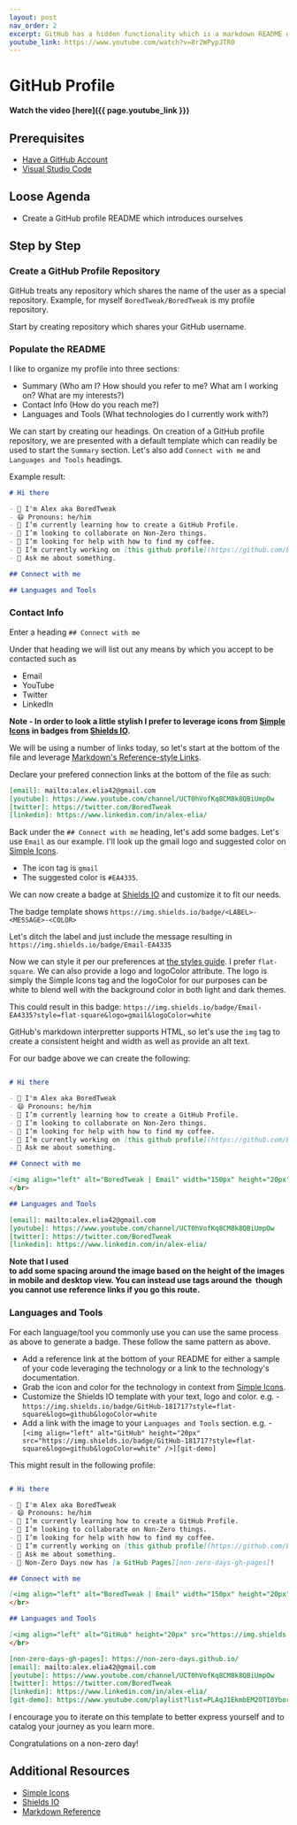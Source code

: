 ```yaml
---
layout: post
nav_order: 2
excerpt: GitHub has a hidden functionality which is a markdown README displayed to your profile page. This exercise walks through setting up a GitHub Profile README.
youtube_link: https://www.youtube.com/watch?v=8r2WPypJTR0
---
```


# GitHub Profile

**Watch the video [here]({{ page.youtube_link }})**

## Prerequisites

- [Have a GitHub Account](https://github.com/signup)
- [Visual Studio Code](https://code.visualstudio.com/)

## Loose Agenda

- Create a GitHub profile README which introduces ourselves

## Step by Step

### Create a GitHub Profile Repository

GitHub treats any repository which shares the name of the user as a special repository. Example, for myself `BoredTweak/BoredTweak` is my profile repository.

Start by creating repository which shares your GitHub username.

### Populate the README

I like to organize my profile into three sections:
- Summary (Who am I? How should you refer to me? What am I working on? What are my interests?)
- Contact Info (How do you reach me?)
- Languages and Tools (What technologies do I currently work with?)

We can start by creating our headings. On creation of a GitHub profile repository, we are presented with a default template which can readily be used to start the `Summary` section. Let's also add `Connect with me` and `Languages and Tools` headings.

Example result:

```md
# Hi there

- 👋 I'm Alex aka BoredTweak
- 😄 Pronouns: he/him
- 🌱 I’m currently learning how to create a GitHub Profile.
- 👯 I’m looking to collaborate on Non-Zero things. 
- 🤔 I’m looking for help with how to find my coffee.
- 🔭 I’m currently working on [this github profile](https://github.com/BoredTweak/BoredTweak).
- 💬 Ask me about something.

## Connect with me

## Languages and Tools

```

### Contact Info

Enter a heading `## Connect with me`

Under that heading we will list out any means by which you accept to be contacted such as
- Email
- YouTube
- Twitter
- LinkedIn

**Note - In order to look a little stylish I prefer to leverage icons from [Simple Icons][simpleicons] in badges from [Shields IO][shieldsio].**

We will be using a number of links today, so let's start at the bottom of the file and leverage [Markdown's Reference-style Links](https://www.markdownguide.org/basic-syntax/#reference-style-links).

Declare your prefered connection links at the bottom of the file as such:
```md
[email]: mailto:alex.elia42@gmail.com
[youtube]: https://www.youtube.com/channel/UCT0hVofKq8CM8k8QBiUmpOw
[twitter]: https://twitter.com/BoredTweak
[linkedin]: https://www.linkedin.com/in/alex-elia/
```

Back under the `## Connect with me` heading, let's add some badges. Let's use `Email` as our example. I'll look up the gmail logo and suggested color on [Simple Icons][simpleicons]. 

- The icon tag is `gmail` 
- The suggested color is `#EA4335`.

We can now create a badge at [Shields IO][shieldsio] and customize it to fit our needs. 

The badge template shows `https://img.shields.io/badge/<LABEL>-<MESSAGE>-<COLOR>`

Let's ditch the label and just include the message resulting in `https://img.shields.io/badge/Email-EA4335`

Now we can style it per our preferences at [the styles guide](https://shields.io/#styles). I prefer `flat-square`. We can also provide a logo and logoColor attribute. The logo is simply the Simple Icons tag and the logoColor for our purposes can be white to blend well with the background color in both light and dark themes.

This could result in this badge: `https://img.shields.io/badge/Email-EA4335?style=flat-square&logo=gmail&logoColor=white`

GitHub's markdown interpretter supports HTML, so let's use the `img` tag to create a consistent height and width as well as provide an alt text.

For our badge above we can create the following:

```md

# Hi there

- 👋 I'm Alex aka BoredTweak
- 😄 Pronouns: he/him
- 🌱 I’m currently learning how to create a GitHub Profile.
- 👯 I’m looking to collaborate on Non-Zero things. 
- 🤔 I’m looking for help with how to find my coffee.
- 🔭 I’m currently working on [this github profile](https://github.com/BoredTweak/BoredTweak).
- 💬 Ask me about something.

## Connect with me

[<img align="left" alt="BoredTweak | Email" width="150px" height="20px" src="https://img.shields.io/badge/BoredTweak%20%7C%20Email-EA4335?style=flat-square&logo=gmail&logoColor=white" />][email]
</br>

## Languages and Tools

[email]: mailto:alex.elia42@gmail.com
[youtube]: https://www.youtube.com/channel/UCT0hVofKq8CM8k8QBiUmpOw
[twitter]: https://twitter.com/BoredTweak
[linkedin]: https://www.linkedin.com/in/alex-elia/
```

**Note that I used </br> to add some spacing around the image based on the height of the images in mobile and desktop view. You can instead use <a> tags around the <img> though you cannot use reference links if you go this route.**

### Languages and Tools

For each language/tool you commonly use you can use the same process as above to generate a badge. These follow the same pattern as above. 
- Add a reference link at the bottom of your README for either a sample of your code leveraging the technology or a link to the technology's documentation.
- Grab the icon and color for the technology in context from [Simple Icons][simpleicons].
- Customize the Shields IO template with your text, logo and color. e.g. - `https://img.shields.io/badge/GitHub-181717?style=flat-square&logo=github&logoColor=white`
- Add a link with the image to your `Languages and Tools` section. e.g. - `[<img align="left" alt="GitHub" height="20px" src="https://img.shields.io/badge/GitHub-181717?style=flat-square&logo=github&logoColor=white" />][git-demo]`

This might result in the following profile:

```md

# Hi there

- 👋 I'm Alex aka BoredTweak
- 😄 Pronouns: he/him
- 🌱 I’m currently learning how to create a GitHub Profile.
- 👯 I’m looking to collaborate on Non-Zero things. 
- 🤔 I’m looking for help with how to find my coffee.
- 🔭 I’m currently working on [this github profile](https://github.com/BoredTweak/BoredTweak).
- 💬 Ask me about something.
- 🤗 Non-Zero Days now has [a GitHub Pages][non-zero-days-gh-pages]!

## Connect with me

[<img align="left" alt="BoredTweak | Email" width="150px" height="20px" src="https://img.shields.io/badge/BoredTweak%20%7C%20Email-EA4335?style=flat-square&logo=gmail&logoColor=white" />][email]
</br>

## Languages and Tools

[<img align="left" alt="GitHub" height="20px" src="https://img.shields.io/badge/GitHub-181717?style=flat-square&logo=github&logoColor=white" />][git-demo]
</br>

[non-zero-days-gh-pages]: https://non-zero-days.github.io/
[email]: mailto:alex.elia42@gmail.com
[youtube]: https://www.youtube.com/channel/UCT0hVofKq8CM8k8QBiUmpOw
[twitter]: https://twitter.com/BoredTweak
[linkedin]: https://www.linkedin.com/in/alex-elia/
[git-demo]: https://www.youtube.com/playlist?list=PLAqJ1EkmbEM2OTI0Ybor-IA7LUD6iVQ1Y

```

I encourage you to iterate on this template to better express yourself and to catalog your journey as you learn more.

Congratulations on a non-zero day!

## Additional Resources

- [Simple Icons][simpleicons]
- [Shields IO][shieldsio]
- [Markdown Reference](https://www.markdownguide.org/basic-syntax)

[simpleicons]: https://simpleicons.org/
[shieldsio]: https://shields.io/